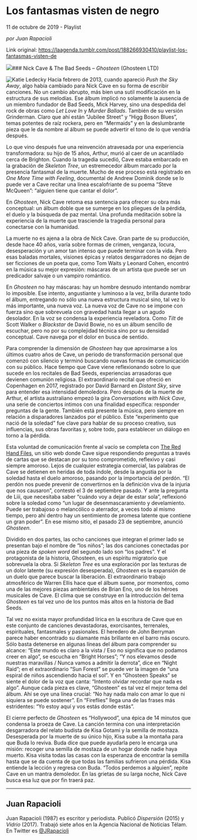 # Los fantasmas visten de negro



11 de octubre de 2019 - Playlist

_por Juan Rapacioli_

Link original: https://laagenda.tumblr.com/post/188266930410/playlist-los-fantasmas-visten-de

![](https://64.media.tumblr.com/677ec0c8528e834b30b545f8c0886088/214752aa1d8bff3d-1f/s500x750/9e4e1ab03c6cdb8115720b0fcee3d684ff9aec8d.jpg)### Nick Cave & The Bad Seeds – *Ghosteen* (Ghosteen LTD)

![Katie Ledecky](https://64.media.tumblr.com/d740d77112e719056d8926b74b8cfa4c/214752aa1d8bff3d-c9/s400x600/822d46c7af7563cffc73ac096b5a2819f30294b0.jpg)
Hacia febrero de 2013, cuando apareció *Push the Sky Away*, algo había cambiado para Nick Cave en su forma de escribir canciones. No un cambio abrupto, más bien una sutil modificación en la estructura de sus melodías. Ese álbum implicó no solamente la ausencia de un miembro fundador de Bad Seeds, Mick Harvey, sino una despedida del rock de obras como *Let Love In* y *Murder Ballads*. También de su versión Grinderman. Claro que ahí están “Jubilee Street” y “Higg Boson Blues”, temas potentes de raíz rockera, pero en “Mermaids” y en la deslumbrante pieza que le da nombre al álbum se puede advertir el tono de lo que vendría después. 

Lo que vino después fue una reinvención atravesada por una experiencia transformadora: su hijo de 15 años, Arthur, murió al caer de un acantilado cerca de Brighton. Cuando la tragedia sucedió, Cave estaba embarcado en la grabación de *Skeleton Tree*, un estremecedor álbum marcado por la presencia fantasmal de la muerte. Mucho de ese proceso está registrado en *One More Time with Feeling*, documental de Andrew Dominik donde se lo puede ver a Cave recitar una línea escalofriante de su poema “Steve McQueen”: “alguien tiene que cantar el dolor”.

En *Ghosteen*, Nick Cave retoma esa sentencia para ofrecer su obra más conceptual: un álbum doble que se sumerge en los pliegues de la pérdida, el duelo y la búsqueda de paz mental. Una profunda meditación sobre la experiencia de la muerte que trasciende la tragedia personal para conectarse con la humanidad. 

La muerte no es ajena a la obra de Nick Cave. Gran parte de su producción, desde hace 40 años, varía sobre formas de crimen, venganza, locura, desesperación y un amor tan intenso que puede terminar con la vida. Pero esas baladas mortales, visiones épicas y relatos desgarradores no dejan de ser ficciones de un poeta que, como Tom Waits y Leonard Cohen, encontró en la música su mejor expresión: máscaras de un artista que puede ser un predicador salvaje o un vampiro romántico. 

En *Ghosteen* no hay máscaras: hay un hombre desnudo intentando nombrar lo imposible. Ese intento, angustiante y luminoso a la vez, brilla durante todo el álbum, entregando no sólo una nueva estructura musical sino, tal vez lo más importante, una nueva voz. La nueva voz de Cave no se impone con fuerza sino que sobrevuela con gravedad hasta llegar a un agudo desolador. En la voz se condensa la experiencia reveladora. Como *Tilt* de Scott Walker o *Blackstar* de David Bowie, no es un álbum sencillo de escuchar, pero no por su complejidad técnica sino por su densidad conceptual. Cave navega por el dolor en busca de sentido. 

Para comprender la dimensión de *Ghosteen* hay que aproximarse a los últimos cuatro años de Cave, un periodo de transformación personal que comenzó con silencio y terminó buscando nuevas formas de comunicación con su público. Hace tiempo que Cave viene reflexionando sobre lo que sucede en los recitales de Bad Seeds, experiencias arrasadoras que devienen comunión religiosa. El extraordinario recital que ofreció en Copenhagen en 2017, registrado por David Barnard en *Distant Sky*, sirve para entender esa intensidad demoledora. Pero después de la muerte de Arthur, el artista australiano empezó la gira *Conversations with Nick Cave*, una serie de conciertos íntimos con una finalidad específica: responder preguntas de la gente. También está presente la música, pero siempre en relación a disparadores lanzados por el público. Este “experimento que nació de la soledad” fue clave para hablar de su proceso creativo, sus influencias, sus obras favoritas y, sobre todo, para establecer un diálogo en torno a la pérdida. 

Esta voluntad de comunicación frente al vacío se completa con [The Red Hand Files](https://www.theredhandfiles.com/), un sitio web donde Cave sigue respondiendo preguntas a través de cartas que se destacan por su tono comprometido, reflexivo y casi siempre amoroso. Lejos de cualquier estrategia comercial, las palabras de Cave se detienen en heridas de toda índole, desde la angustia por la soledad hasta el duelo amoroso, pasando por la importancia del perdón. “El perdón nos puede prevenir de convertirnos en la definición viva de la injuria que nos causaron”, contestó el 3 de septiembre pasado. Y ante la pregunta de Liii, que necesitaba saber “cuándo voy a dejar de estar sola”, reflexionó sobre la soledad como “un lugar de desenmascaramiento y develamiento. Puede ser trabajoso o melancólico o aterrador, a veces todo al mismo tiempo, pero ahí dentro hay un sentimiento de promesa latente que contiene un gran poder”. En ese mismo sitio, el pasado 23 de septiembre, anunció *Ghosteen*. 

Dividido en dos partes, las ocho canciones que integran el primer lado se presentan bajo el nombre de “los niños”; las dos canciones conectadas por una pieza de *spoken word* del segundo lado son “los padres”. Y el protagonista de la historia, Ghosteen, es un espíritu migratorio que sobrevuela la obra. Si *Skeleton Tree* es una exploración por las texturas de un dolor latente (su expresión desesperada), *Ghosteen* es la expansión de un duelo que parece buscar la liberación. El extraordinario trabajo atmosférico de Warren Ellis hace que el álbum suene, por momentos, como una de las mejores piezas ambientales de Brian Eno, uno de los héroes musicales de Cave. El clima que se construye en la introducción del tema *Ghosteen* es tal vez uno de los puntos más altos en la historia de Bad Seeds. 

Tal vez no exista mayor profundidad lírica en la escritura de Cave que en este conjunto de canciones devastadoras, exorcisantes, terrenales, espirituales, fantasmales y pasionales. El heredero de John Berryman parece haber encontrado su diamante más brillante en el barro más oscuro. Sólo basta detenerse en algunas líneas del álbum para comprender su alcance: “Este mundo es claro a la vista / Eso no significa que no podamos creer en algo”, se escucha en “Bright Horses”; “Y nos elevamos desde nuestras maravillas / Nunca vamos a admitir la derrota”, dice en “Night Raid”; en el extraordinario “Sun Forest” se puede ver la imagen de “una espiral de niños ascendiendo hacia el sol”. Y en “Ghosteen Speaks” se siente el dolor de la voz que canta: “Intento olvidar recordar que nada es algo”. Aunque cada pieza es clave, “Ghosteen” es tal vez el mejor tema del álbum. Ahí se oye una línea crucial: “No hay nada malo con amar lo que ni siquiera se puede sostener”. En “Fireflies” llega una de las frases más estridentes: “Yo estoy aquí y vos estás donde estás”. 

El cierre perfecto de *Ghosteen* es “Hollywood”, una épica de 14 minutos que condensa la proeza de Cave. La canción termina con una interpretación desgarradora del relato budista de Kisa Gotami y la semilla de mostaza. Desesperada por la muerte de su único hijo, Kisa sube a la montaña para que Buda lo reviva. Buda dice que puede ayudarla pero le encarga una misión: recoger una semilla de mostaza de un hogar donde nadie haya muerto. Kisa visita todas las casas con la esperanza de encontrar la semilla hasta que se da cuenta de que todas las familias sufrieron una pérdida. Kisa entiende la lección y regresa con Buda. “Todos perdemos a alguien”, repite Cave en un mantra demoledor. En las grietas de su larga noche, Nick Cave busca esa luz que por fin traerá paz. 

  




---

Juan Rapacioli
--------------

 Juan Rapacioli (1987) es escritor y periodista. Publicó *Dispersión* (2015) y *Vidrio* (2017). Trabajó siete años en la Agencia Nacional de Noticias Télam. En Twitter es [@JRapacioli](https://twitter.com/Jrapacioli) 

